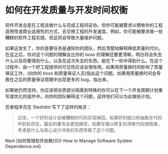 # 如何在开发质量与开发时间权衡
[//]: # (Version:1.0.0)
软件开发总是在工程该做什么与完成工程间妥协。但你可能被要求以牺牲你的工程适用性或商业适用性的方式，去交换工程的开发速度。例如，你可能被要求做一些糟糕的软件工程实践，但这将会导致大量维护问题。

如果这发生了，你的首要任务是通知你的团队，然后清楚地解释降低质量的代价。在这之后，你对这个问题的理解会比你的 boss 的理解还要更清晰。明白将会失去什么以及将要得到什么，以及在这次失去的东西，能在下一轮中得到什么。在这个过程中，由一个好工程提供的可见性应该会很有用。如果用质量换时间影响了质量保证工作，(向你的 boss 和质量保证人员)指出这个问题。如果用质量换时间会导致在之后的质量保证周期中出现更多的 bug，指出来。

如果她仍然坚持，你应该把劣质部分隔离到特殊的你可以在下一个开发周期计划重写或优化的组件中。向你的团队解释这个问题，这样他们可以为此做些计划。

忍者程序员在 Slashdot 写下了这样的格言：

> 记住，一个好的设计会被糟糕的代码实现弹回。如果好的接口和抽象在代码中到处存在，最后的重写会更加痛苦。如果写难以修复的清晰代码很困难，考虑是什么与核心设计冲突的东西导致了这个问题。

Next [如何管理软件依赖](02-How to Manage Software System Dependence.md)
